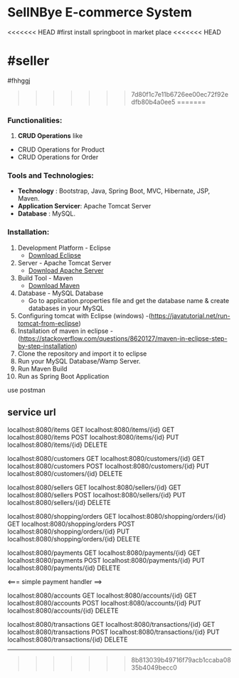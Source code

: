 # SellNBye E-commerce System

<<<<<<< HEAD
#first install springboot in market place
<<<<<<< HEAD

#seller
=======
#fhhggj
>>>>>>> 7d80f1c7e11b6726ee00ec72f92edfb80b4a0ee5
=======
### Functionalities:

1. **CRUD Operations** like
* CRUD Operations for Product
* CRUD Operations for Order

### Tools and Technologies:
* **Technology** : Bootstrap, Java, Spring Boot, MVC, Hibernate, JSP, Maven.
* **Application Servicer**: Apache Tomcat Server
* **Database** : MySQL.
### Installation:
1. Development Platform - Eclipse
   * [Download Eclipse](https://www.eclipse.org/downloads/packages/eclipse-ide-java-ee-developers/mars2)
2. Server - Apache Tomcat Server
   * [Download Apache Server](https://tomcat.apache.org/download-70.cgi)
3. Build Tool - Maven
   * [Download Maven](https://maven.apache.org/download.cgi)
4. Database - MySQL Database
   * Go to application.properties file and get the database name & create databases in your MySQL
5. Configuring tomcat with Eclipse (windows) -(https://javatutorial.net/run-tomcat-from-eclipse)
6. Installation of maven in eclipse - (https://stackoverflow.com/questions/8620127/maven-in-eclipse-step-by-step-installation)
7. Clone the repository and import it to eclipse
8. Run your MySQL Database/Wamp Server.
9. Run Maven Build
10. Run as Spring Boot Application

use postman

service url
--------------

localhost:8080/items  GET
localhost:8080/items/{id}  GET
localhost:8080/items  POST
localhost:8080/items/{id}  PUT
localhost:8080/items/{id}  DELETE

localhost:8080/customers  GET
localhost:8080/customers/{id}  GET
localhost:8080/customers  POST
localhost:8080/customers/{id}  PUT
localhost:8080/customers/{id}  DELETE

localhost:8080/sellers  GET
localhost:8080/sellers/{id}  GET
localhost:8080/sellers  POST
localhost:8080/sellers/{id}  PUT
localhost:8080/sellers/{id}  DELETE

localhost:8080/shopping/orders  GET
localhost:8080/shopping/orders/{id}  GET
localhost:8080/shopping/orders  POST
localhost:8080/shopping/orders/{id}  PUT
localhost:8080/shopping/orders/{id}  DELETE

localhost:8080/payments  GET
localhost:8080/payments/{id}  GET
localhost:8080/payments  POST
localhost:8080/payments/{id}  PUT
localhost:8080/payments/{id}  DELETE

<=== simple payment handler ==>

localhost:8080/accounts  GET
localhost:8080/accounts/{id}  GET
localhost:8080/accounts  POST
localhost:8080/accounts/{id}  PUT
localhost:8080/accounts/{id}  DELETE

localhost:8080/transactions  GET
localhost:8080/transactions/{id}  GET
localhost:8080/transactions  POST
localhost:8080/transactions/{id}  PUT
localhost:8080/transactions/{id}  DELETE



----------------
>>>>>>> 8b813039b49716f79acb1ccaba0835b4049becc0
